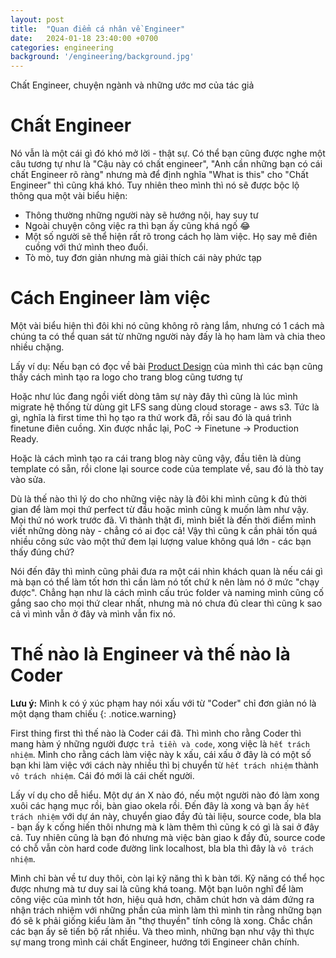 ```yaml
---
layout: post
title:  "Quan điểm cá nhân về Engineer"
date:   2024-01-18 23:40:00 +0700
categories: engineering
background: '/engineering/background.jpg'
---
```

Chất Engineer, chuyện ngành và những ước mơ của tác giả

# Chất Engineer
Nó vẫn là một cái gì đó khó mở lời - thật sự. Có thể bạn cũng được nghe một câu tương tự như là "Cậu này có chất engineer", "Anh cần những bạn có cái chất Engineer rõ ràng" nhưng mà để định nghĩa "What is this" cho "Chất Engineer" thì cũng khá khó. Tuy nhiên theo mình thì nó sẽ được bộc lộ thông qua một vài biểu hiện:
- Thông thường những người này sẽ hướng nội, hay suy tư
- Ngoài chuyện công việc ra thì bạn ấy cũng khá ngố 😂
- Một số người sẽ thể hiện rất rõ trong cách họ làm việc. Họ say mê điên cuồng với thứ mình theo đuổi.
- Tò mò, tuy đơn giản nhưng mà giải thích cái này phức tạp

# Cách Engineer làm việc
Một vài biểu hiện thì đôi khi nó cũng không rõ ràng lắm, nhưng có 1 cách mà chúng ta có thể quan sát từ những người này đấy là họ ham làm và chia theo nhiều chặng.

Lấy ví dụ: Nếu bạn có đọc về bài [Product Design](/product/2023/06/25/learn-figma.html) của mình thì các bạn cũng thấy cách mình tạo ra logo cho trang blog cũng tương tự

Hoặc như lúc đang ngồi viết dòng tâm sự này đây thì cũng là lúc mình migrate hệ thống từ dùng git LFS sang dùng cloud storage - aws s3. Tức là gì, nghĩa là first time thì họ tạo ra thứ work đã, rồi sau đó là quá trình finetune điên cuồng. Xin được nhắc lại, PoC -> Finetune -> Production Ready.

Hoặc là cách mình tạo ra cái trang blog này cũng vậy, đầu tiên là dùng template có sẵn, rồi clone lại source code của template về, sau đó là thò tay vào sửa.

Dù là thế nào thì lý do cho những việc này là đôi khi mình cũng k đủ thời gian để làm mọi thứ perfect từ đầu hoặc mình cũng k muốn làm như vậy. Mọi thứ nó work trước đã. Vì thành thật đi, mình biết là đến thời điểm mình viết những dòng này - chẳng có ai đọc cả! Vậy thì cũng k cần phải tốn quá nhiều công sức vào một thứ đem lại lượng value không quá lớn - các bạn thấy đúng chứ?

Nói đến đây thì mình cũng phải đưa ra một cái nhìn khách quan là nếu cái gì mà bạn có thể làm tốt hơn thì cần làm nó tốt chứ k nên làm nó ở mức "chạy được". Chẳng hạn như là cách mình cấu trúc folder và naming mình cũng cố gắng sao cho mọi thứ clear nhất, nhưng mà nó chưa đủ clear thì cũng k sao cả vì mình vẫn ở đây và mình vẫn fix nó.

# Thế nào là Engineer và thế nào là Coder
**Lưu ý:** Mình k có ý xúc phạm hay nói xấu với từ "Coder" chỉ đơn giản nó là một dạng tham chiếu
{: .notice.warning}

First thing first thì thế nào là Coder cái đã. Thì mình cho rằng Coder thì mang hàm ý những người được `trả tiền và code`, xong việc là `hết trách nhiệm`. Mình cho rằng cách làm việc này k xấu, cái xấu ở đây là có một số bạn khi làm việc với cách này nhiều thì bị chuyển từ `hết trách nhiệm` thành `vô trách nhiệm`. Cái đó mới là cái chết người.

Lấy ví dụ cho dễ hiểu. Một dự án X nào đó, nếu một người nào đó làm xong xuôi các hạng mục rồi, bàn giao okela rồi. Đến đây là xong và bạn ấy `hết trách nhiệm` với dự án này, chuyển giao đầy đủ tài liệu, source code, bla bla - bạn ấy k cống hiến thôi nhưng mà k làm thêm thì cũng k có gì là sai ở đây cả. Tuy nhiên cũng là bạn đó nhưng mà việc bàn giao k đầy đủ, source code có chỗ vẫn còn hard code đường link localhost, bla bla thì đây là `vô trách nhiệm`.

Mình chỉ bàn về tư duy thôi, còn lại kỹ năng thì k bàn tới. Kỹ năng có thể học được nhưng mà tư duy sai là cũng khá toang. Một bạn luôn nghĩ để làm công việc của mình tốt hơn, hiệu quả hơn, chăm chút hơn và dám đứng ra nhận trách nhiệm với những phần của mình làm thì mình tin rằng những bạn đó sẽ k phải giống kiểu làm ăn "thợ thuyền" tính công là xong. Chắc chắn các bạn ấy sẽ tiến bộ rất nhiều. Và theo mình, những bạn như vậy thì thực sự mang trong mình cái chất Engineer, hướng tới Engineer chân chính.